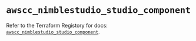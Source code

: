 # `awscc_nimblestudio_studio_component`

Refer to the Terraform Registory for docs: [`awscc_nimblestudio_studio_component`](https://registry.terraform.io/providers/hashicorp/awscc/0.70.0/docs/resources/nimblestudio_studio_component).
